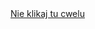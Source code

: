 <!DOCTYPE html>
<html lang="en">
  <head>
  </head>
  <body>
      <a href="http://brakprofitu.fun">Nie klikaj tu cwelu</a>
    </body>



